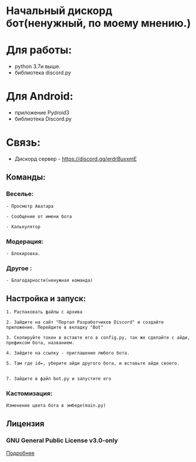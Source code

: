 # Начальный дискорд бот(ненужный, по моему мнению.)
# Для работы:
 - python 3.7и выше. 
 - библиотека discord.py
# Для Android:
 - приложение Pydroid3
 - библиотека Discord.py
# Связь:
 - Дискорд сервер - https://discord.gg/erdrBuxxmE
## Команды:

### Веселье:

	- Просмотр Аватара

	- Сообщение от имени бота

	- Калькулятор

### Модерация:

	- Блокировка. 

### Другое :

	- Благодарности(ненужная команда) 

##  Настройка и запуск:

	1. Распаковать файлы с архива

	2. Зайдите на сайт "Портал Разработчиков Discord" и создайте приложение. Перейдите в вкладку "Bot" 

	3. Скопируйте токен в вставте его в config.py, так же сделайте с айди, префиксом бота, названием. 

	4. Зайдите на ссылку - приглашение любого бота. 

	5. Там где id=, уберите айди другого бота, и вставьте айди своего. 


	7. Зайдите в файл bot.py и запустите его


### Кастомизация:

	Изменение цвета бота в эмбеде(main.py)

## Лицензия

### GNU General Public License v3.0-only

[Подробнее](http://www.gnu.org/licenses/#GPL)

